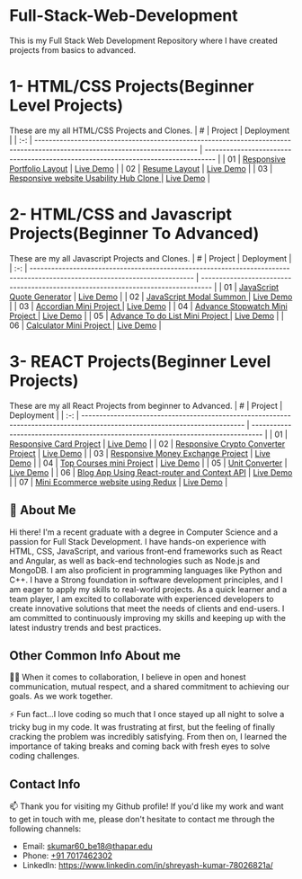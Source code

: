 # Full-Stack-Web-Development
This is my Full Stack Web Development Repository where I have created projects from basics to advanced.
# 1- HTML/CSS Projects(Beginner Level Projects)

These are my all HTML/CSS Projects and Clones.
|  #  | Project                                                                                                                     | Deployment                                                                         |
| :-: | --------------------------------------------------------------------------------------------------------------------------- | --------------------------------------------------------------------------------- |
| 01  | [Responsive Portfolio Layout](https://github.com/shreyash9806/Full-Stack-Web-Development/tree/master/HTML%20CSS%20Projects/Project%201)                             | [Live Demo](https://lively-sunburst-4a9276.netlify.app/)               |
| 02  | [Resume Layout](https://github.com/shreyash9806/Full-Stack-Web-Development/tree/master/HTML%20CSS%20Projects/Project%202)                               | [Live Demo](https://chimerical-cobbler-4c1198.netlify.app/)                |
| 03  | [Responsive website Usability Hub Clone ](https://github.com/shreyash9806/Full-Stack-Web-Development/tree/master/HTML%20CSS%20Projects/Project%203)                               | [Live Demo](https://curious-otter-00129b.netlify.app/)                |


# 2- HTML/CSS and Javascript Projects(Beginner To Advanced)

These are my all Javascript Projects and Clones.
|  #  | Project                                                                                                                     | Deployment                                                                         |
| :-: | --------------------------------------------------------------------------------------------------------------------------- | --------------------------------------------------------------------------------- |
| 01  | [JavaScript Quote Generator](https://github.com/shreyash9806/Full-Stack-Web-Development/tree/master/HTML%20CSS%20and%20Javascript%20Projects/Project%201)                             | [Live Demo](https://nimble-sunflower-e9bfe8.netlify.app/)               |
| 02  | [JavaScript Modal Summon ](https://github.com/shreyash9806/Full-Stack-Web-Development/tree/master/HTML%20CSS%20and%20Javascript%20Projects/Project%202)                             | [Live Demo](https://6499ade0284d5000b70547ed--timely-seahorse-3bccbd.netlify.app/)               |
| 03  | [Accordian Mini Project ](https://github.com/shreyash9806/Full-Stack-Web-Development/tree/master/HTML%20CSS%20and%20Javascript%20Projects/Project%203)                             | [Live Demo](https://6499b01454005c00951ecbd0--flourishing-heliotrope-56ccd4.netlify.app/)               |
| 04  | [Advance Stopwatch Mini Project ](https://github.com/shreyash9806/Full-Stack-Web-Development/tree/master/HTML%20CSS%20and%20Javascript%20Projects/Project%204)                             | [Live Demo](https://649d4ebee5453e59225fcfca--ephemeral-swan-e81ecc.netlify.app/)               |
| 05  | [Advance To do List Mini Project ](https://github.com/shreyash9806/Full-Stack-Web-Development/tree/master/HTML%20CSS%20and%20Javascript%20Projects/Project%205)                             | [Live Demo](https://649d8b61dce17b0e1279f61e--precious-bunny-b932d0.netlify.app/)               |
| 06  | [Calculator Mini Project ](https://github.com/shreyash9806/Full-Stack-Web-Development/tree/master/HTML%20CSS%20and%20Javascript%20Projects/Project%206)                             | [Live Demo](https://649ecf0c0ffd370b46489236--benevolent-bombolone-b4c4be.netlify.app/)         |


# 3- REACT Projects(Beginner Level Projects)

These are my all React Projects from beginner to Advanced.
|  #  | Project                                                                                                                     | Deployment                                                                         |
| :-: | --------------------------------------------------------------------------------------------------------------------------- | --------------------------------------------------------------------------------- |
| 01  | [Responsive Card Project](https://github.com/shreyash9806/Full-Stack-Web-Development/tree/master/REACT%20Projects/Project%201)                             | [Live Demo](https://64c7bbe47a450d006fe2578a--velvety-squirrel-36e44a.netlify.app/)               |
| 02  | [Responsive Crypto Converter Project](https://github.com/shreyash9806/Full-Stack-Web-Development/tree/master/REACT%20Projects/Project%202)                             | [Live Demo](https://64ce8773739d9454c2d1d206--adorable-cocada-345c2c.netlify.app/)               |
| 03  | [Responsive Money Exchange Project](https://github.com/shreyash9806/Full-Stack-Web-Development/tree/master/REACT%20Projects/Project%203)                             | [Live Demo](https://64cfda7ea3461a699147e7cb--melodious-flan-8e7a36.netlify.app/)               |
| 04  | [Top Courses mini Project](https://github.com/shreyash9806/Full-Stack-Web-Development/tree/master/REACT%20Projects/Project%204)                             | [Live Demo](https://top-courses09.netlify.app/)               |
| 05  | [Unit Converter](https://github.com/shreyash9806/Full-Stack-Web-Development/tree/master/REACT%20Projects/Project%205)                             | [Live Demo](https://unit-converter106.netlify.app/)               |
| 06  | [Blog App Using React-router and Context API](https://github.com/shreyash9806/Full-Stack-Web-Development/tree/master/REACT%20Projects/Project%206)                             | [Live Demo](https://visionary-palmier-4a3b5a.netlify.app/)               |
| 07  | [Mini Ecommerce website using Redux](https://github.com/shreyash9806/Full-Stack-Web-Development/tree/master/REACT%20Projects/Project%207)                             | [Live Demo](https://symphonious-sunburst-642b69.netlify.app/)               |

## 🚀 About Me
Hi there! I'm a recent graduate with a degree in Computer Science and a passion for Full Stack Development. I have hands-on experience with HTML, CSS, JavaScript, and various front-end frameworks such as React and Angular, as well as back-end technologies such as Node.js and MongoDB. I am also proficient in programming languages like Python and C++. I have a Strong foundation in software development principles, and I am eager to apply my skills to real-world projects. As a quick learner and a team player, I am excited to collaborate with experienced developers to create innovative solutions that meet the needs of clients and end-users. I am committed to continuously improving my skills and keeping up with the latest industry trends and best practices.


## Other Common Info About me
👯‍♀️ When it comes to collaboration, I believe in open and honest communication, mutual respect, and a shared commitment to achieving our goals. As we work together.

⚡️ Fun fact...I love coding so much that I once stayed up all night to solve a tricky bug in my code. It was frustrating at first, but the feeling of finally cracking the problem was incredibly satisfying. From then on, I learned the importance of taking breaks and coming back with fresh eyes to solve coding challenges.

## Contact Info
📫 Thank you for visiting my Github profile! If you'd like my work and want to get in touch with me, please don't hesitate to contact me through the following channels:
- Email: skumar60_be18@thapar.edu
- Phone: [+91 7017462302](+917017462302)
- LinkedIn: https://www.linkedin.com/in/shreyash-kumar-78026821a/